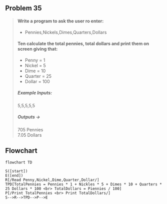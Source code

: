 ## Problem 35

>#### Write a program to ask the user ro enter:
> - Pennies,Nickels,Dimes,Quarters,Dollars
>#### Ten calculate the total pennies, total dollars and print them on screen giving that:
> - Penny = 1 <br>
> - Nickel = 5 <br>
> - Dime = 10 <br>
> - Quarter = 25 <br>
> - Dollar = 100<br>
>##### Example Inputs:
> 5,5,5,5,5 <br>
>##### Outputs ->
>705 Pennies <br>
>7.05 Dollars

## Flowchart

```mermaid
flowchart TD

S([start])
E([end])
R[/Read Penny,Nickel,Dime,Quarter,Dollar/]
TPD[TotalPennies = Pennies * 1 + Nickles * 5 + Dimes * 10 + Quarters * 25 Dollars * 100 <br> TotalDollars = Piennies / 100]
P[/Print TotalPennies <br> Print TotalDollars/]
S-->R-->TPD-->P-->E

```


